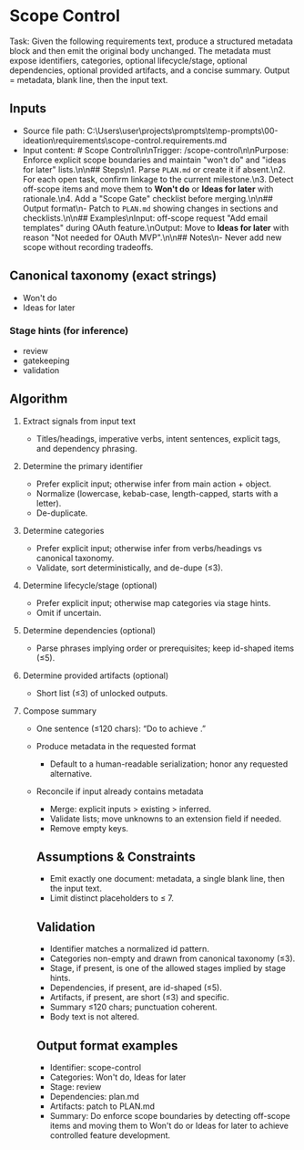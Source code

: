 # Scope Control

Task: Given the following requirements text, produce a structured metadata block and then emit the original body unchanged. The metadata must expose identifiers, categories, optional lifecycle/stage, optional dependencies, optional provided artifacts, and a concise summary. Output = metadata, blank line, then the input text.

## Inputs

- Source file path: C:\Users\user\projects\prompts\temp-prompts\00-ideation\requirements\scope-control.requirements.md
- Input content: # Scope Control\n\nTrigger: /scope-control\n\nPurpose: Enforce explicit scope boundaries and maintain \"won't do\" and \"ideas for later\" lists.\n\n## Steps\n1. Parse `PLAN.md` or create it if absent.\n2. For each open task, confirm linkage to the current milestone.\n3. Detect off-scope items and move them to **Won't do** or **Ideas for later** with rationale.\n4. Add a \"Scope Gate\" checklist before merging.\n\n## Output format\n- Patch to `PLAN.md` showing changes in sections and checklists.\n\n## Examples\nInput: off-scope request \"Add email templates\" during OAuth feature.\nOutput: Move to **Ideas for later** with reason \"Not needed for OAuth MVP\".\n\n## Notes\n- Never add new scope without recording tradeoffs.

## Canonical taxonomy (exact strings)

- Won't do
- Ideas for later

### Stage hints (for inference)

- review
- gatekeeping
- validation

## Algorithm

1. Extract signals from input text
   - Titles/headings, imperative verbs, intent sentences, explicit tags, and dependency phrasing.

2. Determine the primary identifier
   - Prefer explicit input; otherwise infer from main action + object.
   - Normalize (lowercase, kebab-case, length-capped, starts with a letter).
   - De-duplicate.

3. Determine categories
   - Prefer explicit input; otherwise infer from verbs/headings vs canonical taxonomy.
   - Validate, sort deterministically, and de-dupe (≤3).

4. Determine lifecycle/stage (optional)
   - Prefer explicit input; otherwise map categories via stage hints.
   - Omit if uncertain.

5. Determine dependencies (optional)
   - Parse phrases implying order or prerequisites; keep id-shaped items (≤5).

6. Determine provided artifacts (optional)
   - Short list (≤3) of unlocked outputs.

7. Compose summary
   - One sentence (≤120 chars): “Do <verb> <object> to achieve <outcome>.”

8. Produce metadata in the requested format
   - Default to a human-readable serialization; honor any requested alternative.

9. Reconcile if input already contains metadata
   - Merge: explicit inputs > existing > inferred.
   - Validate lists; move unknowns to an extension field if needed.
   - Remove empty keys.

## Assumptions & Constraints

- Emit exactly one document: metadata, a single blank line, then the input text.
- Limit distinct placeholders to ≤ 7.

## Validation

- Identifier matches a normalized id pattern.
- Categories non-empty and drawn from canonical taxonomy (≤3).
- Stage, if present, is one of the allowed stages implied by stage hints.
- Dependencies, if present, are id-shaped (≤5).
- Artifacts, if present, are short (≤3) and specific.
- Summary ≤120 chars; punctuation coherent.
- Body text is not altered.

## Output format examples

- Identifier: scope-control
- Categories: Won't do, Ideas for later
- Stage: review
- Dependencies: plan.md
- Artifacts: patch to PLAN.md
- Summary: Do enforce scope boundaries by detecting off-scope items and moving them to Won't do or Ideas for later to achieve controlled feature development.

